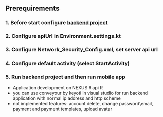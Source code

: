 ## Prerequirements
### 1. Before start configure [backend project](https://github.com/rsodst/account-manager)
### 2. Configure apiUrl in Environment.settings.kt
### 3. Configure Network_Security_Config.xml, set server api url
### 4. Configure default activity (select StartActivity)
### 5. Run backend project and then run mobile app

* Application development on NEXUS 6 api R
* you can use conveyour by keyoti in visual studio for run backend application with normal ip address and http scheme
* not implemented features: account delete, change password\email, payment and payment templates, upload avatar

